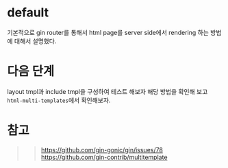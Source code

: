 # default
기본적으로 gin router를 통해서 html page를 server side에서 rendering 하는 방법에 대해서 설명했다.

#  다음 단계
layout tmpl과 include tmpl을 구성하여 테스트 해보자
해당 방법을 확인해 보고 `html-multi-templates`에서 확인해보자.

# 참고
>> https://github.com/gin-gonic/gin/issues/78
>> https://github.com/gin-contrib/multitemplate
